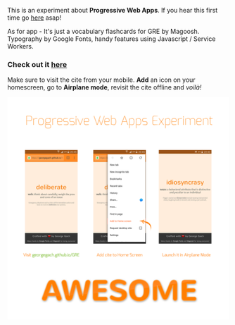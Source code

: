 This is an experiment about **Progressive Web Apps**. If you hear this first time go [here](https://developers.google.com/web/progressive-web-apps/) asap!

As for app - It's just a vocabulary flashcards for GRE by Magoosh. Typography by Google Fonts, handy features using Javascript / Service Workers. 
### Check out it [here](https://georgegach.github.io/GRE/)

Make sure to visit the cite from your mobile. **Add** an icon on your homescreen, go to **Airplane mode**, revisit the cite offline and *voilà!*

![APP](https://github.com/georgegach/GRE/raw/master/assets/github/readme-asset-1.png)
